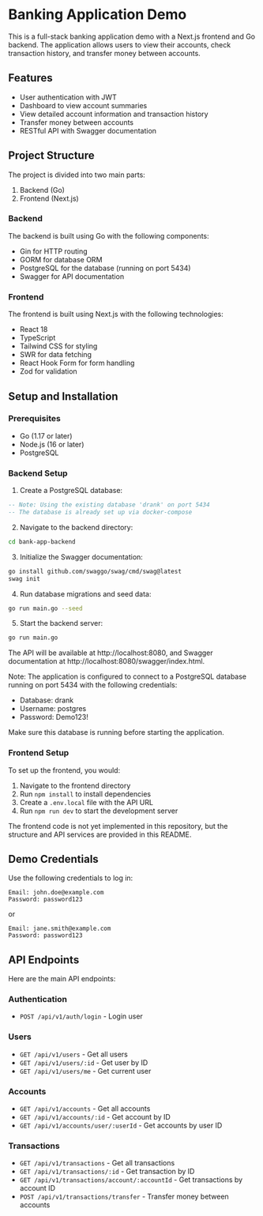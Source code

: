 # Banking Application Demo

This is a full-stack banking application demo with a Next.js frontend and Go backend. The application allows users to view their accounts, check transaction history, and transfer money between accounts.

## Features

- User authentication with JWT
- Dashboard to view account summaries
- View detailed account information and transaction history
- Transfer money between accounts
- RESTful API with Swagger documentation

## Project Structure

The project is divided into two main parts:

1. Backend (Go)
2. Frontend (Next.js)

### Backend

The backend is built using Go with the following components:

- Gin for HTTP routing
- GORM for database ORM
- PostgreSQL for the database (running on port 5434)
- Swagger for API documentation

### Frontend

The frontend is built using Next.js with the following technologies:

- React 18
- TypeScript
- Tailwind CSS for styling
- SWR for data fetching
- React Hook Form for form handling
- Zod for validation

## Setup and Installation

### Prerequisites

- Go (1.17 or later)
- Node.js (16 or later)
- PostgreSQL

### Backend Setup

1. Create a PostgreSQL database:

```sql
-- Note: Using the existing database 'drank' on port 5434
-- The database is already set up via docker-compose
```

2. Navigate to the backend directory:

```bash
cd bank-app-backend
```

3. Initialize the Swagger documentation:

```bash
go install github.com/swaggo/swag/cmd/swag@latest
swag init
```

4. Run database migrations and seed data:

```bash
go run main.go --seed
```

5. Start the backend server:

```bash
go run main.go
```

The API will be available at http://localhost:8080, and Swagger documentation at http://localhost:8080/swagger/index.html.

Note: The application is configured to connect to a PostgreSQL database running on port 5434 with the following credentials:
- Database: drank
- Username: postgres
- Password: Demo123!

Make sure this database is running before starting the application.

### Frontend Setup

To set up the frontend, you would:

1. Navigate to the frontend directory
2. Run `npm install` to install dependencies
3. Create a `.env.local` file with the API URL
4. Run `npm run dev` to start the development server

The frontend code is not yet implemented in this repository, but the structure and API services are provided in this README.

## Demo Credentials

Use the following credentials to log in:

```
Email: john.doe@example.com
Password: password123
```

or

```
Email: jane.smith@example.com
Password: password123
```

## API Endpoints

Here are the main API endpoints:

### Authentication

- `POST /api/v1/auth/login` - Login user

### Users

- `GET /api/v1/users` - Get all users
- `GET /api/v1/users/:id` - Get user by ID
- `GET /api/v1/users/me` - Get current user

### Accounts

- `GET /api/v1/accounts` - Get all accounts
- `GET /api/v1/accounts/:id` - Get account by ID
- `GET /api/v1/accounts/user/:userId` - Get accounts by user ID

### Transactions

- `GET /api/v1/transactions` - Get all transactions
- `GET /api/v1/transactions/:id` - Get transaction by ID
- `GET /api/v1/transactions/account/:accountId` - Get transactions by account ID
- `POST /api/v1/transactions/transfer` - Transfer money between accounts
